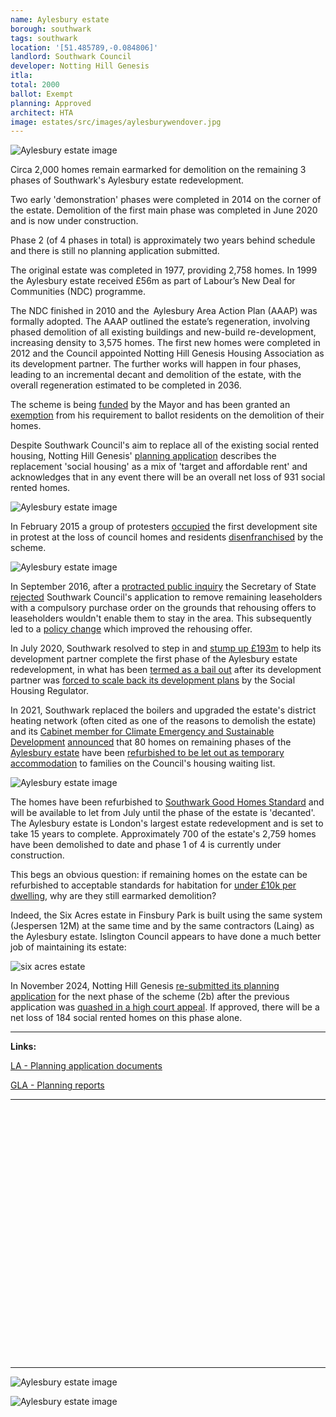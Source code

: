 ```yaml
---
name: Aylesbury estate 
borough: southwark
tags: southwark
location: '[51.485789,-0.084806]'
landlord: Southwark Council
developer: Notting Hill Genesis
itla:
total: 2000
ballot: Exempt
planning: Approved
architect: HTA
image: estates/src/images/aylesburywendover.jpg
---
```

![Aylesbury estate image](src/images/aylesburywendover.jpg)

Circa 2,000 homes remain earmarked for demolition on the remaining 3 phases of Southwark's Aylesbury estate redevelopment.

Two early 'demonstration' phases were completed in 2014 on the corner of the estate. Demolition of the first main phase was completed in June 2020 and is now under construction.

Phase 2 (of 4 phases in total) is approximately two years behind schedule and there is still no planning application submitted. 

The original estate was completed in 1977, providing 2,758 homes. In 1999 the Aylesbury estate received £56m as part of Labour’s New Deal for Communities (NDC) programme. 

The NDC finished in 2010 and the  Aylesbury Area Action Plan (AAAP) was formally adopted. The AAAP outlined the estate’s regeneration, involving phased demolition of all existing buildings and new-build re-development, increasing density to 3,575 homes. The first new homes were completed in 2012 and the Council appointed Notting Hill Genesis Housing Association as its development partner. The further works will happen in four phases, leading to an incremental decant and demolition of the estate, with the overall regeneration estimated to be completed in 2036.

The scheme is being [funded](https://www.london.gov.uk/sites/default/files/2021.03.18._estate_regen_projects_approved_before_18_july_2018_march_2021.pdf) by the Mayor and has been granted an [exemption](https://www.london.gov.uk/sites/default/files/list_of_exemptions_-_27_november_2020.pdf) from his requirement to ballot residents on the demolition of their homes.

Despite Southwark Council's aim to replace all of the existing social rented housing, Notting Hill Genesis' [planning application](http://planbuild.southwark.gov.uk/documents/?GetDocument=%7b%7b%7b!clWxEC35adJ29O7pMe62Bg%3d%3d!%7d%7d%7d) describes the replacement 'social housing' as a mix of 'target and affordable rent' and acknowledges that in any event there will be an overall net loss of 931 social rented homes.

![Aylesbury estate image](https://35percent.org/img/gnhah.png)

In February 2015 a group of protesters [occupied](https://www.theguardian.com/society/2015/feb/18/six-arrested-as-police-help-in-evictions-from-london-estate) the first development site in protest at the loss of council homes and residents [disenfranchised](/images/SNWolverton.pdf) by the scheme. 

![Aylesbury estate image](https://35percent.org/img/alag.png)

In September 2016, after a [protracted public inquiry](http://35percent.org/2016-09-18-aylesbury-compulsory-purchase-order-rejected/) the Secretary of State [rejected](https://www.theguardian.com/society/2016/sep/16/government-blocks-controversial-plan-to-force-out-housing-estate-residents) Southwark Council's application to remove remaining leaseholders with a compulsory purchase order on the grounds that rehousing offers to leaseholders wouldn't enable them to stay in the area. This subsequently led to a [policy change](/images/SN19April2018.pdf) which improved the rehousing offer.

In July 2020, Southwark resolved to step in and [stump up £193m](http://35percent.org/2020-07-12-aylesbury-estate-fds-variation/) to help its development partner complete the first phase of the Aylesbury estate redevelopment, in what has been [termed as a bail out](https://www.southwarknews.co.uk/news/housing-chief-denies-aylesbury-estate-deal-is-bail-out-for-notting-hill-genesis/) after its development partner was [forced to scale back its development plans](https://www.insidehousing.co.uk/news/news/notting-hill-genesis-scales-back-development-plans-amid-changing-market-conditions-62506) by the Social Housing Regulator.

In 2021, Southwark replaced the boilers and upgraded the estate's district heating network (often cited as one of the reasons to demolish the estate) and its [Cabinet member for Climate Emergency and Sustainable Development](https://www.southwark.gov.uk/council-and-democracy/councillors-and-mps/leader-of-the-council-and-cabinet-members?chapter=6) [announced](https://twitter.com/helendennis80/status/1395336950962327552) that 80 homes on remaining phases of the [Aylesbury estate](https://www.estatewatch.london/estates/southwark/aylesbury/) have been [refurbished to be let out as temporary accommodation](https://www.southwark.gov.uk/news/2021/may/southwark-council-to-provide-temporary-housing-for-80-homeless-people-on-aylesbury-estate-while-581-council-homes-are-being-built) to families on the Council's housing waiting list.

![Aylesbury estate image](src/images/hdtweet.png)

The homes have been refurbished to [Southwark Good Homes Standard](https://www.southwark.gov.uk/news/2021/mar/new-southwark-council-good-homes-standard-for-temporary-accommodation) and will be available to let from July until the phase of the estate is 'decanted'. The Aylesbury estate is London's largest estate redevelopment and is set to take 15 years to complete. Approximately 700 of the estate's 2,759 homes have been demolished to date and phase 1 of 4 is currently under construction.

This begs an obvious question: if remaining homes on the estate can be refurbished to acceptable standards for habitation for [under £10k per dwelling](https://www.whatdotheyknow.com/request/830572/response/2021635/attach/3/FOI%201820226%20Southwak%20Response%20letter.pdf), why are they still earmarked demolition?

Indeed, the Six Acres estate in Finsbury Park is built using the same system (Jespersen 12M) at the same time and by the same contractors (Laing) as the Aylesbury estate. Islington Council appears to have done a much better job of maintaining its estate:

![six acres estate](src/images/sixacres.jpg)

In November 2024, Notting Hill Genesis [re-submitted its planning application](https://www.35percent.org/posts/aylesbury-phase-2b-notting-hill-genesis-try-again/) for the next phase of the scheme (2b) after the previous application was [quashed in a high court appeal](https://www.35percent.org/posts/ayllesbury-planning-decision-quashed/). If approved, there will be a net loss of 184 social rented homes on this phase alone.

---

__Links:__

[LA - Planning application documents](https://planning.southwark.gov.uk/online-applications/applicationDetails.do?keyVal=ZZZV1BKBWR660&activeTab=summary)

[GLA - Planning reports](https://planapps.london.gov.uk/?planAppFilters=%255B%257B%2522or%2522%253A%255B%257B%2522name%2522%253A%257B%2522iRgx%2522%253A%2522aylesbury%2520estate%2522%257D%257D%252C%257B%2522glaReference%2522%253A%257B%2522iRgx%2522%253A%2522aylesbury%2520estate%2522%257D%257D%252C%257B%2522reference%2522%253A%257B%2522iRgx%2522%253A%2522aylesbury%2520estate%2522%257D%257D%252C%257B%2522postcode%2522%253A%257B%2522iRgx%2522%253A%2522aylesbury%2520estate%2522%257D%257D%255D%257D%252C%257B%2522project_id%2522%253A%257B%2522eq%2522%253A%2522637e245db0b8894bb2cb3034%2522%257D%257D%255D%2526planAppValues%253D%257B%2522general%2522%253A%2522aylesbury%2520estate%2522%257D)

---

<!------------THE CODE BELOW RENDERS THE MAP - DO NOT EDIT! ---------------------------->

<div id="map" style="width: 100%; height: 400px;"></div>

<script>
  var map = L.map('map').setView({{ location }}, 13);
  L.tileLayer('https://tile.openstreetmap.org/{z}/{x}/{y}.png', {
  maxZoom: 19,
attribution: '&copy; <a href="http://www.openstreetmap.org/copyright">OpenStreetMap</a>'
}).addTo(map);
var circle = L.circle({{ location }}, {
    color: 'red',
    fillColor: '#f03',
    fillOpacity: 0.5,
    radius: 500
}).addTo(map);
</script>

---

![Aylesbury estate image](src/images/fdsgreenspace.jpg)

![Aylesbury estate image](src/images/aylesburyident.png)
